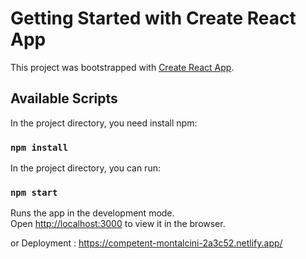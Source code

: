 # Getting Started with Create React App

This project was bootstrapped with [Create React App](https://github.com/facebook/create-react-app).

## Available Scripts
In the project directory, you need install npm:
###  `npm install`

In the project directory, you can run:

### `npm start`

Runs the app in the development mode.\
Open [http://localhost:3000](http://localhost:3000) to view it in the browser.

or
Deployment :     https://competent-montalcini-2a3c52.netlify.app/


